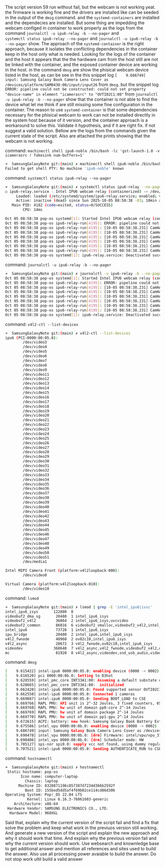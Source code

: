 
The script version 59 run without fail, but the webcam is not working yeat.
the firmware is working fine and the drivers are installed like can be seeded in the output of the `dmsg` command.
and the `systemd-containers` are installed and the dependecies are installed. But some thing are impedding the
webcam configed in container to work properly as the logs from the command `journalctl -u ipu6-relay -b --no-pager` and  
`systemctl status ipu6-relay --no-pager` and `journalctl -u ipu6-relay -b --no-pager` show.
The approach of the `systemd-container` is the right approach, because it isolates the conflicting dependencies
in the container keep in the host only what is needed. Looking for the logs of the container and the host it appears that the
the hardware cam from the host still are not be linked with the container, and the exposed container device are working in the host.
in the command `dmsg` are show the phisical webcam device listed in the host, as can be see in the this snippet log 
`[    9.686749] input: Samsung Galaxy Book Camera Lens Cover as /devices/platform/SAM0430:00/input/input26` from `dmsg`.
but the snippet log `ERROR: pipeline could not be constructed: could not set property "device-name" in element "icamerasrc" to "OVTI02C1:00"`
from `journalctl -u ipu6-relay -b --no-pager` show that the container is not able to find the device what let me think if are still missing some 
fine configuration in the container. The reason to use `systemd-container` is that some dependencies necessary for the phisical webcam 
to work can not be installed directlly in the system host because of it version, and the container approach is a workaround to solve this.
Validate it hypothesis, and  if it are right fix. if not suggest a valid solution.
Bellow are the logs from the commands given the current state of the script. Also are attached the prints showing that the webcam is not working.

command: `machinectl shell ipu6-noble /bin/bash -lc 'gst-launch-1.0 -v icamerasrc ! fakesink num-buffers=1'`
```bash
➜  SamsungGalaxyNote git:(main) ✗ machinectl shell ipu6-noble /bin/bash -lc 'gst-launch-1.0 -v icamerasrc ! fakesink num-buffers=1'
Failed to get shell PTY: No machine 'ipu6-noble' known
```
command: `systemctl status ipu6-relay --no-pager`
```bash
➜  SamsungGalaxyNote git:(main) ✗ systemctl status ipu6-relay --no-pager
○ ipu6-relay.service - Intel IPU6 webcam relay (containerized) -> /dev/video0
     Loaded: loaded (/etc/systemd/system/ipu6-relay.service; enabled; vendor preset: enabled)
     Active: inactive (dead) since Sun 2025-10-05 08:58:38 -03; 10min ago
   Main PID: 4182 (code=exited, status=0/SUCCESS)
        CPU: 14ms

Oct 05 08:58:38 pop-os systemd[1]: Started Intel IPU6 webcam relay (containerized) -> /dev/video0.
Oct 05 08:58:38 pop-os ipu6-relay-run[4195]: ERROR: pipeline could not be constructed: could not set property "device-name" in element "icamerasrc" to "OVTI02C1:00".
Oct 05 08:58:38 pop-os ipu6-relay-run[4195]: [10-05 08:58:38.231] CamHAL[ERR] readlink sysName /sys/dev/char/0:0 failed ret -1.
Oct 05 08:58:38 pop-os ipu6-relay-run[4195]: [10-05 08:58:38.231] CamHAL[ERR] readlink sysName /sys/dev/char/0:0 failed ret -1.
Oct 05 08:58:38 pop-os ipu6-relay-run[4195]: [10-05 08:58:38.231] CamHAL[ERR] readlink sysName /sys/dev/char/0:0 failed ret -1.
Oct 05 08:58:38 pop-os ipu6-relay-run[4195]: [10-05 08:58:38.231] CamHAL[ERR] readlink sysName /sys/dev/char/0:0 failed ret -1.
Oct 05 08:58:38 pop-os ipu6-relay-run[4195]: [10-05 08:58:38.231] CamHAL[ERR] readlink sysName /sys/dev/char/0:0 failed ret -1.
Oct 05 08:58:38 pop-os ipu6-relay-run[4195]: [10-05 08:58:38.231] CamHAL[ERR] readlink sysName /sys/dev/char/0:0 failed ret -1.
Oct 05 08:58:38 pop-os systemd[1]: ipu6-relay.service: Deactivated successfully.
```
command: `journalctl -u ipu6-relay -b --no-pager`
```bash
➜  SamsungGalaxyNote git:(main) ✗ journalctl -u ipu6-relay -b --no-pager
Oct 05 08:58:38 pop-os systemd[1]: Started Intel IPU6 webcam relay (containerized) -> /dev/video0.
Oct 05 08:58:38 pop-os ipu6-relay-run[4195]: ERROR: pipeline could not be constructed: could not set property "device-name" in element "icamerasrc" to "OVTI02C1:00".
Oct 05 08:58:38 pop-os ipu6-relay-run[4195]: [10-05 08:58:38.231] CamHAL[ERR] readlink sysName /sys/dev/char/0:0 failed ret -1.
Oct 05 08:58:38 pop-os ipu6-relay-run[4195]: [10-05 08:58:38.231] CamHAL[ERR] readlink sysName /sys/dev/char/0:0 failed ret -1.
Oct 05 08:58:38 pop-os ipu6-relay-run[4195]: [10-05 08:58:38.231] CamHAL[ERR] readlink sysName /sys/dev/char/0:0 failed ret -1.
Oct 05 08:58:38 pop-os ipu6-relay-run[4195]: [10-05 08:58:38.231] CamHAL[ERR] readlink sysName /sys/dev/char/0:0 failed ret -1.
Oct 05 08:58:38 pop-os ipu6-relay-run[4195]: [10-05 08:58:38.231] CamHAL[ERR] readlink sysName /sys/dev/char/0:0 failed ret -1.
Oct 05 08:58:38 pop-os ipu6-relay-run[4195]: [10-05 08:58:38.231] CamHAL[ERR] readlink sysName /sys/dev/char/0:0 failed ret -1.
Oct 05 08:58:38 pop-os systemd[1]: ipu6-relay.service: Deactivated successfully.
```
command: `v4l2-ctl --list-devices`
```bash
➜  SamsungGalaxyNote git:(main) ✗ v4l2-ctl --list-devices
ipu6 (PCI:0000:00:05.0):
        /dev/video3
        /dev/video4
        /dev/video5
        /dev/video6
        /dev/video7
        /dev/video8
        /dev/video9
        /dev/video11
        /dev/video12
        /dev/video13
        /dev/video14
        /dev/video15
        /dev/video16
        /dev/video17
        /dev/video18
        /dev/video19
        /dev/video20
        /dev/video21
        /dev/video22
        /dev/video23
        /dev/video24
        /dev/video25
        /dev/video26
        /dev/video27
        /dev/video28
        /dev/video29
        /dev/video30
        /dev/video31
        /dev/video32
        /dev/video33
        /dev/video34
        /dev/video35
        /dev/video36
        /dev/video37
        /dev/video38
        /dev/video39
        /dev/video40
        /dev/video41
        /dev/video42
        /dev/video43
        /dev/video44
        /dev/video45
        /dev/video46
        /dev/video47
        /dev/video48
        /dev/video49
        /dev/video50
        /dev/video51
        /dev/media1

Intel MIPI Camera Front (platform:v4l2loopback-000):
        /dev/video0

Virtual Camera (platform:v4l2loopback-010):
        /dev/video10

```
command: `lsmod`
```bash
➜  SamsungGalaxyNote git:(main) ✗ lsmod | grep -E 'intel_ipu6|ivsc'
intel_ipu6_isys       122880  0
videobuf2_dma_sg       20480  1 intel_ipu6_isys
videobuf2_v4l2         36864  2 intel_ipu6_isys,uvcvideo
videobuf2_common       86016  6 videobuf2_vmalloc,videobuf2_v4l2,intel_ipu6_isys,uvcvideo,videobuf2_dma_sg,videobuf2_memops
intel_ipu6             73728  1 intel_ipu6_isys
ipu_bridge             20480  2 intel_ipu6,intel_ipu6_isys
v4l2_fwnode            40960  2 ov02c10,intel_ipu6_isys
v4l2_async             28672  3 v4l2_fwnode,ov02c10,intel_ipu6_isys
videodev              368640  7 v4l2_async,v4l2_fwnode,videobuf2_v4l2,ov02c10,v4l2loopback,intel_ipu6_isys,uvcvideo
mc                     81920  8 v4l2_async,videodev,snd_usb_audio,videobuf2_v4l2,ov02c10,intel_ipu6_isys,uvcvideo,videobuf2_common
```

command: `dmsg`
```bash
[    9.615422] intel-ipu6 0000:00:05.0: enabling device (0000 -> 0002)
[    9.616520] pci 0000:00:0b.0: Setting to D3hot
[    9.628559] intel_pmc_core INT33A1:00: Assuming a default substate order for this platform
[    9.628665] intel_pmc_core INT33A1:00:  initialized
[    9.662420] intel-ipu6 0000:00:05.0: Found supported sensor OVTI02C1:00
[    9.662550] intel-ipu6 0000:00:05.0: Connected 1 cameras
[    9.669087] intel-ipu6 0000:00:05.0: Sending BOOT_LOAD to CSE
[    9.669766] RAPL PMU: API unit is 2^-32 Joules, 3 fixed counters, 655360 ms ovfl timer
[    9.669768] RAPL PMU: hw unit of domain pp0-core 2^-14 Joules
[    9.669769] RAPL PMU: hw unit of domain package 2^-14 Joules
[    9.669770] RAPL PMU: hw unit of domain pp1-gpu 2^-14 Joules
[    9.672615] ACPI: battery: new hook: Samsung Galaxy Book Battery Extension
[    9.675586] intel_vpu 0000:00:0b.0: enabling device (0000 -> 0002)
[    9.686749] input: Samsung Galaxy Book Camera Lens Cover as /devices/platform/SAM0430:00/input/input26
[    9.690478] intel_vpu 0000:00:0b.0: [drm] Firmware: intel/vpu/vpu_37xx_v1.bin, version: 20250115*MTL_CLIENT_SILICON-release*1905*ci_tag_ud202504_vpu_rc_20250115_1905*ae83b65d01c
[    9.690486] intel_vpu 0000:00:0b.0: [drm] Scheduler mode: HW
[    9.705127] spi-nor spi0.0: supply vcc not found, using dummy regulator
[    9.707521] intel-ipu6 0000:00:05.0: Sending AUTHENTICATE_RUN to CSE
```

command: `hostnamectl`
```bash
➜  SamsungGalaxyNote git:(main) ✗ hostnamectl
 Static hostname: pop-os
       Icon name: computer-laptop
         Chassis: laptop
      Machine ID: 8328871196c857387d7234d366b2592f
         Boot ID: 155bed5dd5af4f69b02ce114cd86d306
Operating System: Pop!_OS 22.04 LTS               
          Kernel: Linux 6.16.3-76061603-generic
    Architecture: x86-64
 Hardware Vendor: SAMSUNG ELECTRONICS CO., LTD.
  Hardware Model: 960XGL
```
Said that, explain why the current version of the script fail and find a fix that solve the problem and keep what work in the previuos version still working. And generate a new version of the script and explain the new approach and why it should work that time. And explain why the previous version fail and why the current version should work. Use websearch and knownledge base to get additional answer and mention all references and sites used to build the answer. Also use all processing power avaiable to build the answer. Do not stop work ultil build a valid answer
